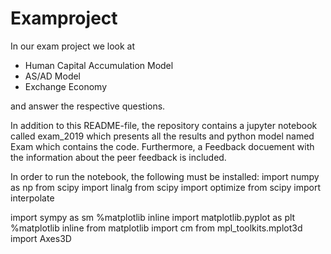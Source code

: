 # Examproject

In our exam project we look at

- Human Capital Accumulation Model
- AS/AD Model
- Exchange Economy

and answer the respective questions.

In addition to this README-file, the repository contains a jupyter notebook called exam_2019 which presents all the results and python model named Exam which contains the code. Furthermore, a Feedback docuement with the information about the peer feedback is included. 

In order to run the notebook, the following must be installed:
import numpy as np
from scipy import linalg
from scipy import optimize
from scipy import interpolate

import sympy as sm
%matplotlib inline
import matplotlib.pyplot as plt
%matplotlib inline
from matplotlib import cm
from mpl_toolkits.mplot3d import Axes3D
